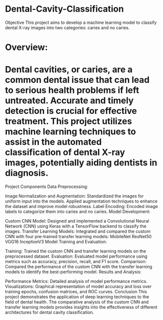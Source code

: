 # Dental-Cavity-Classification
Objective
This project aims to develop a machine learning model to classify dental X-ray images into two categories: caries and no caries.

# Overview:
# Dental cavities, or caries, are a common dental issue that can lead to serious health problems if left untreated. Accurate and timely detection is crucial for effective treatment. This project utilizes machine learning techniques to assist in the automated classification of dental X-ray images, potentially aiding dentists in diagnosis.

Project Components
Data Preprocessing:

Image Normalization and Augmentation: Standardized the images for uniform input into the models. Applied augmentation techniques to enhance the dataset and improve model robustness.
Label Encoding: Encoded image labels to categorize them into caries and no caries.
Model Development:

Custom CNN Model: Designed and implemented a Convolutional Neural Network (CNN) using Keras with a TensorFlow backend to classify the images.
Transfer Learning Models: Integrated and compared the custom CNN with four pre-trained transfer learning models:
MobileNet
ResNet50
VGG16
InceptionV3
Model Training and Evaluation:

Training: Trained the custom CNN and transfer learning models on the preprocessed dataset.
Evaluation: Evaluated model performance using metrics such as accuracy, precision, recall, and F1 score.
Comparison: Compared the performance of the custom CNN with the transfer learning models to identify the best-performing model.
Results and Analysis:

Performance Metrics: Detailed analysis of model performance metrics.
Visualizations: Graphical representation of model accuracy and loss over training epochs, confusion matrices, and ROC curves.
Conclusion
This project demonstrates the application of deep learning techniques to the field of dental health. The comparative analysis of the custom CNN and transfer learning models provides insights into the effectiveness of different architectures for dental cavity classification.
